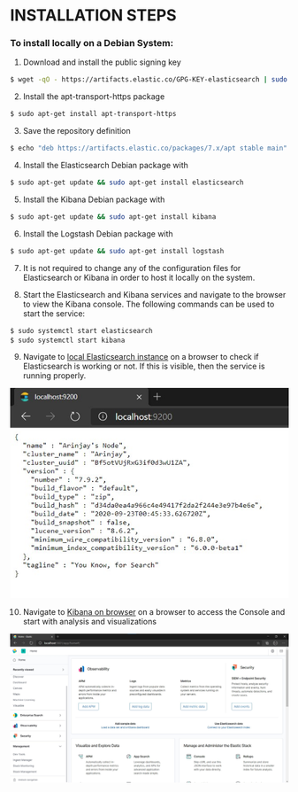 # INSTALLATION STEPS

### To install locally on a Debian System:
1. Download and install the public signing key
```bash
$ wget -qO - https://artifacts.elastic.co/GPG-KEY-elasticsearch | sudo apt-key add -
```
2. Install the apt-transport-https package 
```bash
$ sudo apt-get install apt-transport-https
```
3. Save the repository definition
```bash
$ echo "deb https://artifacts.elastic.co/packages/7.x/apt stable main" | sudo tee /etc/apt/sources.list.d/elastic-7.x.list
```
4. Install the Elasticsearch Debian package with 
```bash
$ sudo apt-get update && sudo apt-get install elasticsearch
```
5. Install the Kibana Debian package with
```bash
$ sudo apt-get update && sudo apt-get install kibana
```
6. Install the Logstash Debian package with
```bash
$ sudo apt-get update && sudo apt-get install logstash
```
7. It is not required to change any of the configuration files for Elasticsearch or Kibana in order to host it locally on the system.

8. Start the Elasticsearch and Kibana services and navigate to the browser to view the Kibana console. The following commands can be used to start the service:
```bash
$ sudo systemctl start elasticsearch
$ sudo systemctl start kibana
```
9. Navigate to [local Elasticsearch instance](localhost:9200) on a browser to check if Elasticsearch is working or not. If this is visible, then the service is running properly.

![ES in browser](/screenshots/ELK/ES.jpg)

10. Navigate to [Kibana on browser](localhost:5601) on a browser to access the Console and start with analysis and visualizations

![Kibana in browser](/screenshots/ELK/Kibana.jpg)
 
